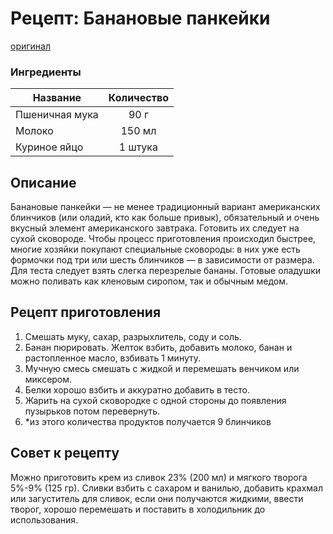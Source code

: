 # Рецепт: Банановые панкейки
[оригинал](https://eda.ru/recepty/zavtraki/bananovie-pankejki-35975)

### Ингредиенты
| Название        	| Количество    |
| -------------   	|:-------------:|
| Пшеничная мука  	| 90 г 			|
| Молоко  			| 150 мл 		|
| Куриное яйцо		| 1 штука 		|

## Описание
Банановые панкейки — не менее традиционный вариант американских блинчиков (или оладий, кто как больше привык), обязательный и очень вкусный элемент американского завтрака. Готовить их следует на сухой сковороде. Чтобы процесс приготовления происходил быстрее, многие хозяйки покупают специальные сковороды: в них уже есть формочки под три или шесть блинчиков — в зависимости от размера. Для теста следует взять слегка перезрелые бананы. Готовые оладушки можно поливать как кленовым сиропом, так и обычным медом.

## Рецепт приготовления
1. Смешать муку, сахар, разрыхлитель, соду и соль.
2. Банан пюрировать. Желток взбить, добавить молоко, банан и растопленное масло, взбивать 1 минуту.
3. Мучную смесь смешать с жидкой и перемешать венчиком или миксером.
4. Белки хорошо взбить и аккуратно добавить в тесто.
5. Жарить на сухой сковородке с одной стороны до появления пузырьков потом перевернуть.
6. *из этого количества продуктов получается 9 блинчиков

## Совет к рецепту
Можно приготовить крем из сливок 23% (200 мл) и мягкого творога 5%-9% (125 гр). Сливки взбить с сахаром и ванилью, добавить крахмал или загуститель для сливок, если они получаются жидкими, ввести творог, хорошо перемешать и поставить в холодильник до использования.